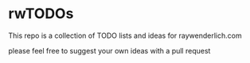 # rwTODOs

This repo is a collection of TODO lists and ideas for raywenderlich.com

please feel free to suggest your own ideas with a pull request
